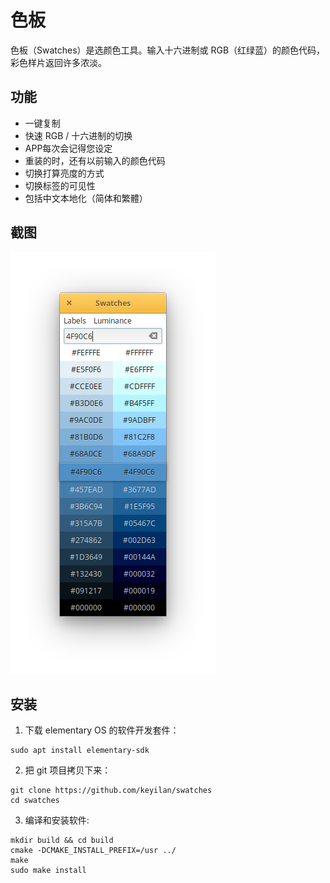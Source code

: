 # 色板

色板（Swatches）是选颜色工具。输入十六进制或 RGB（红绿蓝）的颜色代码，彩色样片返回许多浓淡。

## 功能

* 一键复制
* 快速 RGB / 十六进制的切换
* APP每次会记得您设定
* 重装的时，还有以前输入的颜色代码
* 切换打算亮度的方式
* 切换标签的可见性
* 包括中文本地化（简体和繁體）

## 截图

![截图](/data/screenshot.png?raw=true)

## 安装

1. 下载 elementary OS 的软件开发套件：

````
sudo apt install elementary-sdk
````

2. 把 git 项目拷贝下来：

````
git clone https://github.com/keyilan/swatches
cd swatches
````

3. 编译和安装软件:

````
mkdir build && cd build
cmake -DCMAKE_INSTALL_PREFIX=/usr ../
make
sudo make install
````
